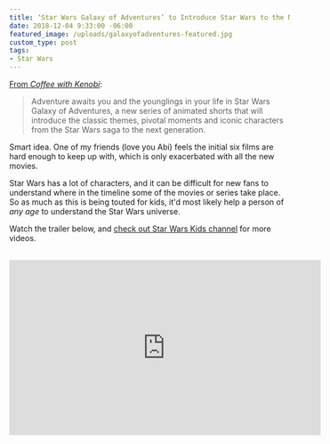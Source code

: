 ```yaml
---
title: ‘Star Wars Galaxy of Adventures’ to Introduce Star Wars to the Next Generation
date: 2018-12-04 9:33:00 -06:00
featured_image: /uploads/galaxyofadventures-featured.jpg
custom_type: post
tags:
- Star Wars
---
```


[From *Coffee with Kenobi*](https://www.coffeewithkenobi.com/star-wars-galaxy-of-adventures-to-debut-on-all-new-star-wars-kids-website-and-youtube-channel/):

> Adventure awaits you and the younglings in your life in Star Wars Galaxy of Adventures, a new series of animated shorts that will introduce the classic themes, pivotal moments and iconic characters from the Star Wars saga to the next generation.

Smart idea. One of my friends (love you Abi) feels the initial six films are hard enough to keep up with, which is only exacerbated with all the new movies.

Star Wars has a lot of characters, and it can be difficult for new fans to understand where in the timeline some of the movies or series take place. So as much as this is being touted for kids, it'd most likely help a person of *any age* to understand the Star Wars universe.

Watch the trailer below, and [check out Star Wars Kids channel](https://www.youtube.com/channel/UCDe7m0POuwkL1gwnQ-FVhMw) for more videos.

<div class="iframe-container">
  <iframe width="560" height="315" src="https://www.youtube-nocookie.com/embed/_wsHRyLWgWg" frameborder="0" allow="accelerometer; autoplay; encrypted-media; gyroscope; picture-in-picture" allowfullscreen></iframe>
</div>